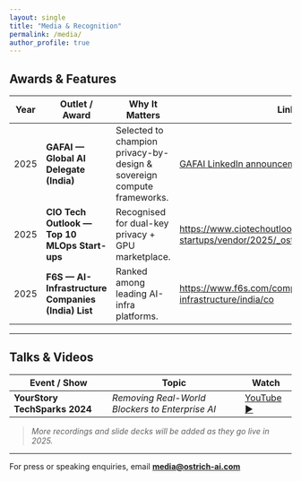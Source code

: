 ```yaml
---
layout: single
title: "Media & Recognition"
permalink: /media/
author_profile: true
---
```


## Awards & Features

| Year | Outlet / Award | Why It Matters | Link |
|------|----------------|----------------|------|
| 2025 | **GAFAI — Global AI Delegate (India)** | Selected to champion privacy-by-design & sovereign compute frameworks. | [GAFAI LinkedIn announcement](https://www.linkedin.com/posts/thakkarmihir) |
| 2025 | **CIO Tech Outlook — Top 10 MLOps Start-ups** | Recognised for dual-key privacy + GPU marketplace. | <https://www.ciotechoutlook.com/solutions/mlops-startups/vendor/2025/_ostrich_ai_> |
| 2025 | **F6S — AI-Infrastructure Companies (India) List** | Ranked among leading AI-infra platforms. | <https://www.f6s.com/companies/ai-infrastructure/india/co> |

---

## Talks & Videos

| Event / Show | Topic | Watch |
|--------------|-------|-------|
| **YourStory TechSparks 2024** | *Removing Real-World Blockers to Enterprise AI* | [YouTube ▶︎](https://youtu.be/tx1dtAeT4y8) |

> *More recordings and slide decks will be added as they go live in 2025.*

---

For press or speaking enquiries, email **media@ostrich-ai.com**
